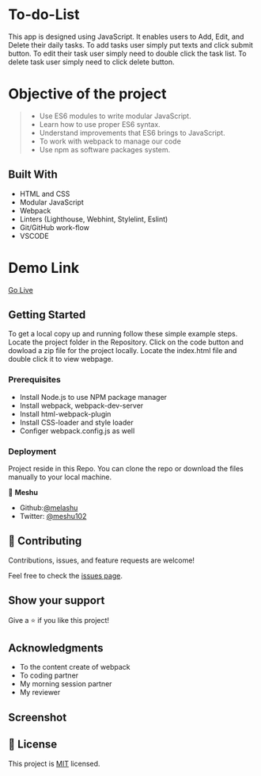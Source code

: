 
# **To-do-List**
This app is designed using JavaScript. It enables users to Add, Edit, and Delete their daily tasks. To add tasks user simply put texts and click submit button. To edit their task user simply need to double click the task list. To delete task user simply need to click delete button.

# Objective of the project

> - Use ES6 modules to write modular JavaScript.
> - Learn how to use proper ES6 syntax.
> - Understand improvements that ES6 brings to JavaScript.
> - To work with webpack to manage our code
> - Use npm as software packages system.

## Built With

- HTML and CSS
- Modular JavaScript
- Webpack
- Linters (Lighthouse, Webhint, Stylelint, Eslint)
- Git/GitHub work-flow
- VSCODE

# Demo Link

[Go Live](https://melashu.github.io/To-do-list)

## Getting Started

To get a local copy up and running follow these simple example steps.
Locate the project folder in the Repository.
Click on the code button and dowload a zip file for the project locally.
Locate the index.html file and double click it to view webpage.

### Prerequisites

- Install Node.js to use NPM package manager 
- Install webpack, webpack-dev-server
- Install html-webpack-plugin 
- Install CSS-loader and style loader 
- Configer webpack.config.js as well

### Deployment
  Project reside in this Repo. You can clone the repo or download the files manually to your local machine.

👤 **Meshu**

- Github:[@melashu](https://github.com/melashu)
- Twitter: [@meshu102](https://twitter.com/meshu102)
 
## 🤝 Contributing

Contributions, issues, and feature requests are welcome!

Feel free to check the [issues page](../../issues/).

## Show your support

Give a ⭐️ if you like this project!

## Acknowledgments

- To the content create of webpack 
- To coding partner
- My morning session partner 
- My reviewer

## Screenshot 

## 📝 License

This project is [MIT](./LICENSE) licensed.


